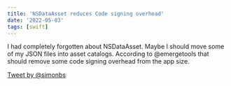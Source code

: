 ```yaml
---
title: 'NSDataAsset reduces Code signing overhead'
date: '2022-05-03'
tags: [swift]
---
```


I had completely forgotten about NSDataAsset. Maybe I should move some of my JSON files into asset catalogs. According to @emergetools that should remove some code signing overhead from the app size.

[Tweet by @simonbs](https://twitter.com/simonbs/status/1521257570983419910?s=21&t=haWN_mAlrHjNyeRb-7nD7g)
